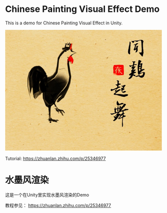 # Chinese Painting Visual Effect Demo
This is a demo for Chinese Painting Visual Effect in Unity.

![image](https://github.com/AtwoodDeng/ChinesePaintingDemo/blob/master/README/InkPaintingChicken.jpg)

Tutorial:
https://zhuanlan.zhihu.com/p/25346977

# 水墨风渲染
这是一个在Unity里实现水墨风渲染的Demo

教程参见：
https://zhuanlan.zhihu.com/p/25346977

